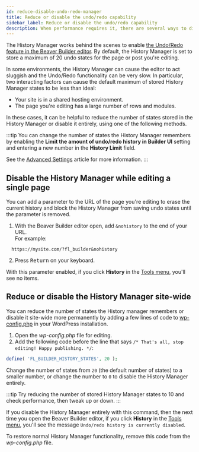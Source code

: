 ```yaml
---
id: reduce-disable-undo-redo-manager
title: Reduce or disable the undo/redo capability
sidebar_label: Reduce or disable the undo/redo capability
description: When performance requires it, there are several ways to disable the History Manager or reduce the number of states it remembers.
---
```


The History Manager works behind the scenes to enable [the Undo/Redo feature in the Beaver Builder editor](/beaver-builder/getting-started/bb-editor-basics/undo-redo.md). By default, the History Manager is set to store a maximum of 20 undo states for the page or post you're editing.

In some environments, the History Manager can cause the editor to act sluggish and the Undo/Redo functionality can be very slow. In particular, two interacting factors can cause the default maximum of stored History Manager states to be less than ideal:
​
* Your site is in a shared hosting environment.
* The page you're editing has a large number of rows and modules.

In these cases, it can be helpful to reduce the number of states stored in the History Manager or disable it entirely, using one of the following methods.

:::tip
You can change the number of states the History Manager remembers by enabling the **Limit the amount of undo/redo history in Builder UI** setting and entering a new number in the **History Limit** field.

See the [Advanced Settings](beaver-builder/management-migration/advanced-settings.md#limit-the-amount-of-undoredo-history-in-builder-ui) article for more information.
:::

## Disable the History Manager while editing a single page

You can add a parameter to the URL of the page you're editing to erase the current history and block the History Manager from saving undo states until the parameter is removed.

1. With the Beaver Builder editor open, add `&nohistory` to the end of your URL.  
For example:  
```markup
  https://mysite.com/?fl_builder&nohistory
  ```
2. Press <kbd>Return</kbd> on your keyboard.

With this parameter enabled, if you click **History** in the [Tools menu](/beaver-builder/getting-started/bb-editor-basics/tools-menu.md), you'll see no items.
​
## Reduce or disable the History Manager site-wide

You can reduce the number of states the History manager remembers or disable it site-wide more permanently by adding a few lines of code to [wp-config.php](https://wordpress.org/support/article/editing-wp-config-php/) in your WordPress installation. 

1. Open the *wp-config.php* file for editing.
2. Add the following code before the line that says `/* That's all, stop editing! Happy publishing. */`:  
```php
define( 'FL_BUILDER_HISTORY_STATES', 20 );
```  
Change the number of states from `20` (the default number of states) to a smaller number, or change the number to `0` to disable the History Manager entirely.

:::tip
Try reducing the number of stored History Manager states to 10 and check performance, then tweak up or down.
:::

If you disable the History Manager entirely with this command, then the next time you open the Beaver Builder editor, if you click **History** in the [Tools menu](/beaver-builder/getting-started/bb-editor-basics/tools-menu.md), you'll see the message `Undo/redo history is currently disabled`.

To restore normal History Manager functionality, remove this code from the *wp-config.php* file.
